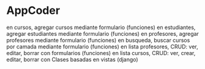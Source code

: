 # AppCoder
en cursos, agregar cursos mediante formulario (funciones)
en estudiantes, agregar estudiantes mediante formulario (funciones)
en profesores, agregar profesores mediante formulario (funciones)
en busqueda, buscar cursos por camada mediante formulario (funciones)
en lista profesores, CRUD: ver, editar, borrar con formularios (funciones)
en lista cursos, CRUD: ver, crear, editar, borrar con Clases basadas en vistas (django)
